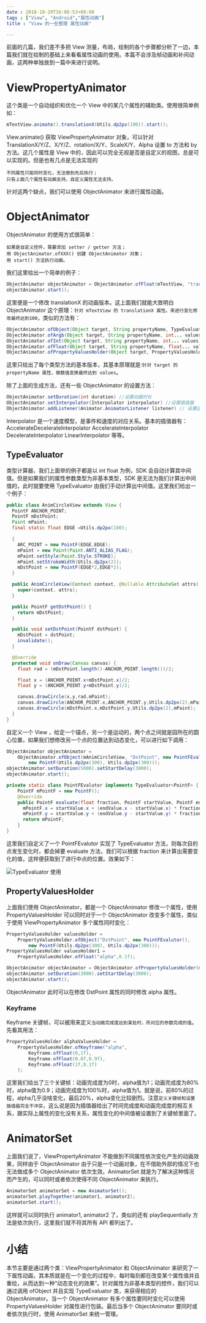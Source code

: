 ```yaml
---
date : 2018-10-29T16:06:53+08:00
tags : ["View", "Android","属性动画"]
title : "View 的一些整理 属性动画"

---
```


前面的几篇，我们差不多把 View 测量，布局，绘制的各个步骤都分析了一边，本篇我们就在绘制的基础上来看看属性动画的使用。本篇不会涉及帧动画和补间动画，这两种单独放到一篇中来进行说明。

# ViewPropertyAnimator
这个类是一个自动组织和优化一个 View 中的某几个属性的辅助类。使用很简单例如：
```java
mTextView.animate().translationX(Utils.dp2px(100)).start();
```
View.animate() 获取 ViewPropertyAnimator 对象，可以针对 TranslationX/Y/Z、X/Y/Z、rotation/X/Y、ScaleX/Y、Alpha 设置 to 方法和 by 方法。这几个属性是 View 中的，因此可以完全无视是否是自定义的视图，总是可以实现的。但是也有几点是无法实现的

    不同属性只能同时变化，无法做到先后执行；
    只有上面几个属性有动画支持，自定义属性无法支持。

针对这两个缺点，我们可以使用 ObjectAnimator 来进行属性动画。

# ObjectAnimator
ObjectAnimator 的使用方式很简单：

    如果是自定义控件，需要添加 setter / getter 方法；
    用 ObjectAnimator.ofXXX() 创建 ObjectAnimator 对象；
    用 start() 方法执行动画。
我们这里给出一个简单的例子：
```java
ObjectAnimator objectAnimator = ObjectAnimator.ofFloat(mTextView, "translationX" ,100);
objectAnimator.start();
```
这里便是一个修改 translationX 的动画版本。这上面我们就能大致明白 ObjectAnimator 这个原理：`针对 mTextView 的 translationX 属性。来进行变化修改最终达到100`，类似的方法有：
```java
ObjectAnimator.ofObject(Object target, String propertyName, TypeEvaluator evaluator, Object... values) 
ObjectAnimator.ofArgb(Object target, String propertyName, int... values) 
ObjectAnimator.ofInt(Object target, String propertyName, int... values)
ObjectAnimator.ofFloat(Object target, String propertyName, float... values) 
ObjectAnimator.ofPropertyValuesHolder(Object target, PropertyValuesHolder... values)
```
这里只给出了每个类型方法的基本版本，其基本原理就是:`针对 target 的 propertyName 属性，做数值变换最终达到 values`。

除了上面的生成方法，还有一些 ObjectAnimator 的设置方法：
```java
ObjectAnimator.setDuration(int duration) //设置动画时长
ObjectAnimator.setInterpolator(Interpolator interpolator) //设置插值器
ObjectAnimator.addListener(Animator.AnimatorListener listener) // 设置监听器
```
Interpolator 是一个速度模型，是事件和速度的对应关系。基本的插值器有：AccelerateDecelerateInterpolator AccelerateInterpolator DecelerateInterpolator LinearInterpolator 等等。

## TypeEvaluator 
类型计算器，我们上面举的例子都是以 int float 为例，SDK 会自动计算其中间值。但是如果我们的属性参数类型为非基本类型，SDK 是无法为我们计算出中间值的，此时就要使用 TypeEvaluator 由我们手动计算出中间值。这里我们给出一个例子：
```java
public class AnimCircleView extends View {
  PointF ANCHOR_POINT;
  PointF mDstPoint;
  Paint mPaint;
  final static float EDGE =Utils.dp2px(100);

  {
    ARC_POINT = new PointF(EDGE,EDGE);
    mPaint = new Paint(Paint.ANTI_ALIAS_FLAG);
    mPaint.setStyle(Paint.Style.STROKE);
    mPaint.setStrokeWidth(Utils.dp2px(2));
    mDstPoint = new PointF(EDGE*2,EDGE*2);
  }

  public AnimCircleView(Context context, @Nullable AttributeSet attrs) {
    super(context, attrs);
  }

  public PointF getDstPoint() {
    return mDstPoint;
  }

  public void setDstPoint(PointF dstPoint) {
    mDstPoint = dstPoint;
    invalidate();
  }

  @Override
  protected void onDraw(Canvas canvas) {
    float rad = (mDstPoint.length()-ANCHOR_POINT.length())/2;

    float x = (ANCHOR_POINT.x+mDstPoint.x)/2;
    float y = (ANCHOR_POINT.y+mDstPoint.y)/2;

    canvas.drawCircle(x,y,rad,mPaint);
    canvas.drawCircle(ANCHOR_POINT.x,ANCHOR_POINT.y,Utils.dp2px(2),mPaint);
    canvas.drawCircle(mDstPoint.x,mDstPoint.y,Utils.dp2px(2),mPaint);
  }
}
```
自定义一个 View ，给定一个锚点，另一个是运动的，两个点之间就是园所在的圆心位置，如果我们想修改另一个点的位置达到动态变化，可以进行如下调用：
```java
ObjectAnimator objectAnimator =
    ObjectAnimator.ofObject(mAnimCircleView, "DstPoint", new PointFEvalutor(),
        new PointF(Utils.dp2px(300), Utils.dp2px(300)));
objectAnimator.setDuration(5000).setStartDelay(3000);
objectAnimator.start();

private static class PointFEvalutor implements TypeEvaluator<PointF> {
    PointF mPointF = new PointF();
    @Override
    public PointF evaluate(float fraction, PointF startValue, PointF endValue) {
      mPointF.x = startValue.x + (endValue.x - startValue.x) * fraction;
      mPointF.y = startValue.y + (endValue.y - startValue.y) * fraction;
      return mPointF;
    }
}
```
这里我们自定义了一个 PointFEvalutor 实现了 TypeEvaluator 方法，则每次目的点发生变化时，都会掉要 evaluate 方法，我们可以根据 fraction 来计算出需要变化的值，这样便获取到了进行中点的位置。效果如下：

![TypeEvaluator 使用](http://opf280xl2.bkt.clouddn.com/view_anim.gif?imageMogr2/thumbnail/!30p/blur/1x0/quality/75|watermark/2/text/5ZSv5LiA5oyH5a6a5Y2a5a6iOiBhcmlydXMuY24=/font/5a6L5L2T/fontsize/240/fill/IzA2MDY5OA==/dissolve/100/gravity/SouthWest/dx/10/dy/10|imageslim)

## PropertyValuesHolder
上面我们使用 ObjectAnimator，都是一个 ObjectAnimator 修改一个属性，使用 PropertyValuesHolder 可以同时对于一个 ObjectAnimator 改变多个属性，类似于使用 ViewPropertyAnimator 多个属性同时变化：
```java
PropertyValuesHolder valuesHolder =
    PropertyValuesHolder.ofObject("DstPoint", new PointFEvalutor(),
        new PointF(Utils.dp2px(300), Utils.dp2px(300)));
PropertyValuesHolder valuesHolder1 =
    PropertyValuesHolder.ofFloat("alpha",0.1f);

ObjectAnimator objectAnimator = ObjectAnimator.ofPropertyValuesHolder(mAnimCircleView,valuesHolder,valuesHolder1);
objectAnimator.setDuration(3000).setStartDelay(3000);
objectAnimator.start();
```
ObjectAnimator 此时可以在修改 DstPoint 属性的同时修改 alpha 属性。
### Keyframe
Keyframe 关键帧，可以被用来定义`当动画完成度达到某处时，所对应的参数完成的值`。先看其用法：
```java
PropertyValuesHolder alphaValuesHolder =
    PropertyValuesHolder.ofKeyframe("alpha",
        Keyframe.ofFloat(0,1f),
        Keyframe.ofFloat(0.8f,0.9f),
        Keyframe.ofFloat(1f,0.1f)
    );
```
这里我们给出了三个关键帧：动画完成度为0时，alpha值为1；动画完成度为80%时，alpha值为0.9；动画完成度为100%时，alpha值为1。就是说，前80%的过程，alpha几乎没啥变化，最后20%，alpha变化比较剧烈。注意`定义关键帧和设置插值器完全不冲突`，这么说是因为插值器给出了时间完成度和动画完成度的相互关系，跟实际上属性的变化没有关系，属性变化的中间值被设置到了关键帧里面了。
# AnimatorSet
上面我们说了，ViewPropertyAnimator 不能做到不同属性依次变化产生的动画效果，同样由于 ObjectAnimator 由于只是一个动画对象，在不借助外部的情况下也无法做成多个 ObjectAnimator 依次生效。AnimatorSet 就是为了解决这种情况而产生的，可以同时或者依次使得不同 ObjectAnimator 来执行。
```java
AnimatorSet animatorSet = new AnimatorSet();
animatorSet.playTogether(animator1, animator2);
animatorSet.start();
```
这样就可以同时执行 animator1, animator2 了，类似的还有 playSequentially 方法是依次执行，这里我们就不将其所有 API 都列出了。

# 小结
本节主要是通过两个类：ViewPropertyAnimator 和 ObjectAnimator 来研究了一下属性动画，其本质就是在一个变化的过程中，每时每刻都在改变某个属性值并且重绘，从而达到一种“动态变化的效果”。针对属性为非基本类型的控件，我们可以通过调用 ofObject 并且实现 TypeEvaluator 类，来获得相应的 ObjectAnimator。当一个 ObjectAnimator 有多个属性要同时变化可以使用 PropertyValuesHolder 对属性进行包装。最后当多个 ObjectAnimator 要同时或者依次执行时，使用 AnimatorSet 来统一管理。
